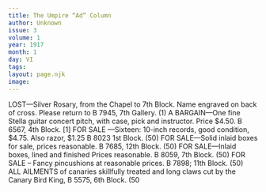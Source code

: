 ```yaml
---
title: The Umpire “Ad” Column
author: Unknown
issue: 3
volume: 1
year: 1917
month: 1
day: VI
tags:
layout: page.njk
image:
---
```

LOST—Silver Rosary, from the Chapel to 7th Block. Name engraved on back of cross. Please return to B 7945, 7th Gallery. (1)       A BARGAIN—One fine Stella guitar concert pitch, with case, pick and instructor. Price $4.50. B 6567, 4th Block. [1]       FOR SALE —Sixteen: 10-inch records, good condition, $4.75. Also razor, $1.25 B 8023 1st Block. (50)       FOR SALE—Solid inlaid boxes for sale, prices reasonable. B 7685, 12th Block. (50)       FOR SALE—Inlaid boxes, lined and finished Prices reasonable. B 8059, 7th Block. (50)       FOR SALE – Fancy pincushions at reasonable prices. B 7898; 11th Block. (50)       ALL AILMENTS of canaries skillfully treated and long claws cut by the Canary Bird King, B 5575, 6th Block. (50




